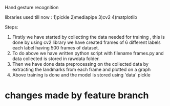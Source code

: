 Hand gesture recognition

libraries used till now :
1)pickle
2)mediapipe
3)cv2
4)matplotlib

Steps:
1) Firstly we have started by collecting the data needed for training , this is done by using cv2 library we have created frames of 6 different labels each label having 500 frames of dataset.
2) To do above we have written python script with filename frames.py and data collected is stored in rawdata folder.
3) Then we have done data preprocessing on the collected data by extracting the landmarks from each frame and plotted on a graph
4) Above training is done and the model is stored using 'data' pickle
# changes made by feature branch


